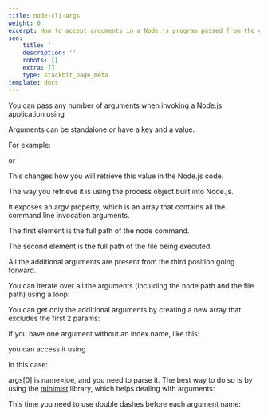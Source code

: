 ```yaml
---
title: node-cli-args
weight: 0
excerpt: How to accept arguments in a Node.js program passed from the command line
seo:
    title: ''
    description: ''
    robots: []
    extra: []
    type: stackbit_page_meta
template: docs
---
```



You can pass any number of arguments when invoking a Node.js application using

Arguments can be standalone or have a key and a value.

For example:

or

This changes how you will retrieve this value in the Node.js code.

The way you retrieve it is using the process object built into Node.js.

It exposes an argv property, which is an array that contains all the command line invocation arguments.

The first element is the full path of the node command.

The second element is the full path of the file being executed.

All the additional arguments are present from the third position going forward.

You can iterate over all the arguments (including the node path and the file path) using a loop:

You can get only the additional arguments by creating a new array that excludes the first 2 params:

If you have one argument without an index name, like this:

you can access it using

In this case:

args\[0] is name=joe, and you need to parse it. The best way to do so is by using the [minimist](https://www.npmjs.com/package/minimist) library, which helps dealing with arguments:

This time you need to use double dashes before each argument name:
